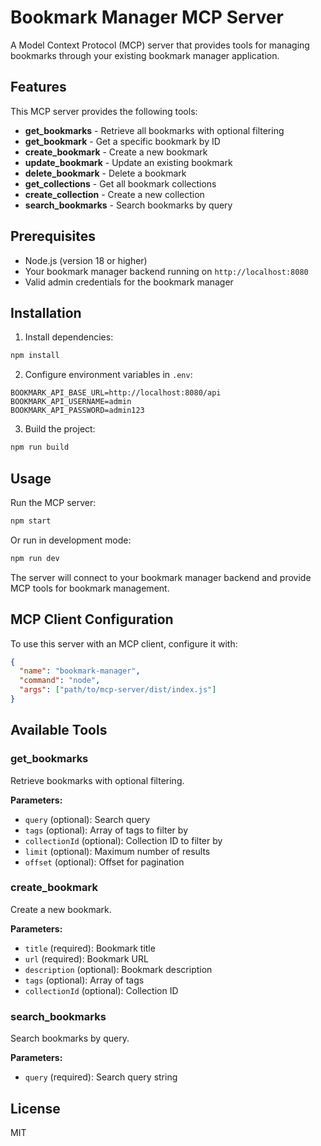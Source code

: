 # Bookmark Manager MCP Server

A Model Context Protocol (MCP) server that provides tools for managing bookmarks through your existing bookmark manager application.

## Features

This MCP server provides the following tools:

- **get_bookmarks** - Retrieve all bookmarks with optional filtering
- **get_bookmark** - Get a specific bookmark by ID
- **create_bookmark** - Create a new bookmark
- **update_bookmark** - Update an existing bookmark
- **delete_bookmark** - Delete a bookmark
- **get_collections** - Get all bookmark collections
- **create_collection** - Create a new collection
- **search_bookmarks** - Search bookmarks by query

## Prerequisites

- Node.js (version 18 or higher)
- Your bookmark manager backend running on `http://localhost:8080`
- Valid admin credentials for the bookmark manager

## Installation

1. Install dependencies:
```bash
npm install
```

2. Configure environment variables in `.env`:
```
BOOKMARK_API_BASE_URL=http://localhost:8080/api
BOOKMARK_API_USERNAME=admin
BOOKMARK_API_PASSWORD=admin123
```

3. Build the project:
```bash
npm run build
```

## Usage

Run the MCP server:
```bash
npm start
```

Or run in development mode:
```bash
npm run dev
```

The server will connect to your bookmark manager backend and provide MCP tools for bookmark management.

## MCP Client Configuration

To use this server with an MCP client, configure it with:

```json
{
  "name": "bookmark-manager",
  "command": "node",
  "args": ["path/to/mcp-server/dist/index.js"]
}
```

## Available Tools

### get_bookmarks
Retrieve bookmarks with optional filtering.

**Parameters:**
- `query` (optional): Search query
- `tags` (optional): Array of tags to filter by
- `collectionId` (optional): Collection ID to filter by
- `limit` (optional): Maximum number of results
- `offset` (optional): Offset for pagination

### create_bookmark
Create a new bookmark.

**Parameters:**
- `title` (required): Bookmark title
- `url` (required): Bookmark URL
- `description` (optional): Bookmark description
- `tags` (optional): Array of tags
- `collectionId` (optional): Collection ID

### search_bookmarks
Search bookmarks by query.

**Parameters:**
- `query` (required): Search query string

## License

MIT
